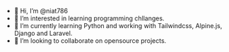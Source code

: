 - 👋 Hi, I’m @niat786
- 👀 I’m interested in learning programming chllanges.
- 🌱 I’m currently learning Python and working with Tailwindcss, Alpine.js, Django and Laravel.
- 💞️ I’m looking to collaborate on opensource projects.

<!---

- 📫 Reach me through email  or - [Upwork](https://www.upwork.com/freelancers/~0101dd56dbf9c55e58).
niat786/niat786 is a ✨ special ✨ repository because its `README.md` (this file) appears on your GitHub profile.
You can click the Preview link to take a look at your changes.
--->
